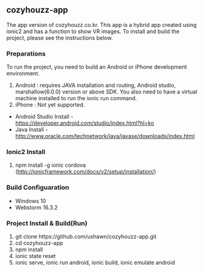 ## cozyhouzz-app
The app version of cozyhouzz.co.kr. This app is a hybrid app created using ionic2 and has a function to show VR images. To install and build the project, please see the instructions below.

### Preparations
To run the project, you need to build an Android or iPhone development environment.<br>
<ol start="1">
  <li>Android : requires JAVA installation and routing, Android studio, marshallow(6.0.0) version or above SDK. You also need to have a virtual machine installed to run the ionic run command.</li>
  <li>iPhone : Not yet supported. </li>
</ol>

* Android Studio Install - https://developer.android.com/studio/index.html?hl=ko
* Java Install - http://www.oracle.com/technetwork/java/javase/downloads/index.html

### Ionic2 Install
1) npm install -g ionic cordova
(http://ionicframework.com/docs/v2/setup/installation/)

### Build Configuaration
* Windows 10
* Webstorm 16.3.2

### Project Install & Build(Run)
<ol start="1">
  <li>git clone https://github.com/ushawn/cozyhouzz-app.git</li>
  <li>cd cozyhouzz-app</li>
  <li>npm install</li>
  <li>ionic state reset</li>
  <li>ionic serve, ionic run android, ionic build, ionic emulate android</li>
</ol>
